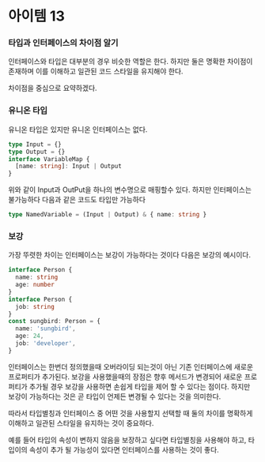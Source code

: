 # 아이템 13

### 타입과 인터페이스의 차이점 알기

인터페이스와 타입은 대부분의 경우 비슷한 역할은 한다.
하지만 둘은 명확한 차이점이 존재하며 이를 이해하고 일관된 코드 스타일을 유지해야 한다. 

차이점을 중심으로 요약하겠다.

### 유니온 타입

유니온 타입은 있지만 유니온 인터페이스는 없다.

```ts
type Input = {}
type Output = {}
interface VariableMap {
  [name: string]: Input | Output
}
```

위와 같이 Input과 OutPut을 하나의 변수명으로 매핑할수 있다.
하지만 인터페이스는 불가능하다 다음과 같은 코드도 타입만 가능하다

```ts
type NamedVariable = (Input | Output) & { name: string }
```

### 보강

가장 뚜렷한 차이는 인터페이스는 보강이 가능하다는 것이다 다음은 보강의 예시이다.

```ts
interface Person {
  name: string
  age: number
}
interface Person {
  job: string
}
const sungbird: Person = {
  name: 'sungbird',
  age: 24,
  job: 'developer',
}
```

인터페이스는 한번더 정의했을때 오버라이딩 되는것이 아닌 기존 인터페이스에 새로운 프로퍼티가 추가된다.
보강을 사용했을때의 장점은 향후 메서드가 변경되어 새로운 프로퍼티가 추가될 경우 보강을 사용하면 손쉽게 타입을 제어 할 수 있다는 점이다. 하지만 보강이 가능하다는 것은 곧 타입이 언제든 변경될 수 있다는 것을 의미한다.

따라서 타입별칭과 인터페이스 중 어떤 것을 사용할지 선택할 때 둘의 차이를 명확하게 이해하고 일관된 스타일을 유지하는 것이 중요하다.

예를 들어 타입의 속성이 변하지 않음을 보장하고 싶다면 타입별칭을 사용해야 하고, 타입이의 속성이 추가 될 가능성이 있다면 인터페이스를 사용하는 것이 좋다.
